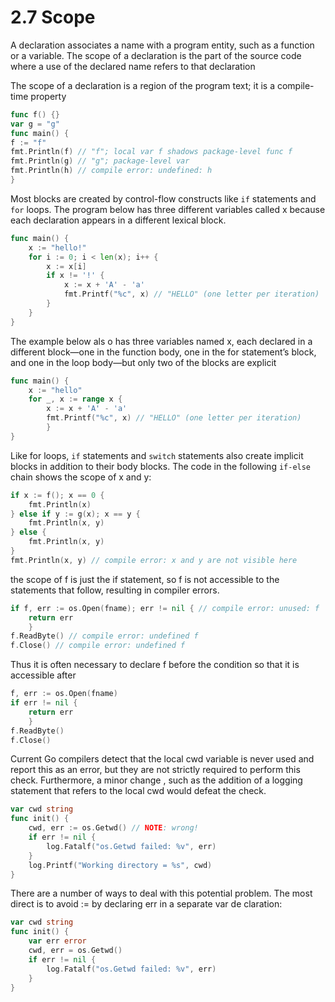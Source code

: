# 2.7 Scope

A declaration associates a name with a program entity, such as a function or a variable. The
scope of a declaration is the part of the source code where a use of the declared name refers to
that declaration

The scope of a declaration is a region of the program text; it is a compile-time property

```go
func f() {}
var g = "g"
func main() {
f := "f"
fmt.Println(f) // "f"; local var f shadows package-level func f
fmt.Println(g) // "g"; package-level var
fmt.Println(h) // compile error: undefined: h
}
```

Most blocks are created by control-flow constructs like ```if``` statements and
```for``` loops. The program below has three different variables called x because each declaration
appears in a different lexical block.

```go
func main() {
    x := "hello!"
    for i := 0; i < len(x); i++ {
        x := x[i]
        if x != '!' {
            x := x + 'A' - 'a'
            fmt.Printf("%c", x) // "HELLO" (one letter per iteration)
        }
    }
}
```

The example below als o has three variables named x, each declared in a different block—one
in the function body, one in the for statement’s block, and one in the loop body—but only two
of the blocks are explicit

```go
func main() {
    x := "hello"
    for _, x := range x {
        x := x + 'A' - 'a'
        fmt.Printf("%c", x) // "HELLO" (one letter per iteration)
        }
}
```

Like for loops, ```if``` statements and ```switch``` statements also create implicit blocks in addition to
their body blocks. The code in the following ```if-else``` chain shows the scope of x and y:

```go
if x := f(); x == 0 {
    fmt.Println(x)
} else if y := g(x); x == y {
    fmt.Println(x, y)
} else {
    fmt.Println(x, y)
}
fmt.Println(x, y) // compile error: x and y are not visible here
```

the scope of f is just the if statement, so f is not accessible to the statements that follow,
resulting in compiler errors.

```go
if f, err := os.Open(fname); err != nil { // compile error: unused: f
    return err
    }
f.ReadByte() // compile error: undefined f
f.Close() // compile error: undefined f
```

Thus it is often necessary to declare f before the condition so that it is accessible after

```go
f, err := os.Open(fname)
if err != nil {
    return err
    }
f.ReadByte()
f.Close()
```

Current Go compilers detect that the local cwd variable is never used and report this as an
error, but they are not strictly required to perform this check. Furthermore, a minor change ,
such as the addition of a logging statement that refers to the local cwd would defeat the check.

```go
var cwd string
func init() {
    cwd, err := os.Getwd() // NOTE: wrong!
    if err != nil {
        log.Fatalf("os.Getwd failed: %v", err)
    }
    log.Printf("Working directory = %s", cwd)
}
```

There are a number of ways to deal with this potential problem. The most direct is to avoid :=
by declaring err in a separate var de claration:

```go
var cwd string
func init() {
    var err error
    cwd, err = os.Getwd()
    if err != nil {
        log.Fatalf("os.Getwd failed: %v", err)
    }
}
```